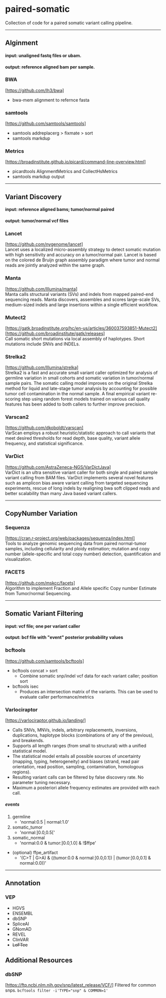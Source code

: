 # paired-somatic
Collection of code for a paired somatic variant calling pipeline.

***

## Alginment
#### input: unaligned fastq files or ubam.
#### output: reference aligned bam per sample.

### BWA
   [https://github.com/lh3/bwa]  
   
   * bwa-mem alignment to refernce fasta

### samtools
  [https://github.com/samtools/samtools]  
  
  * samtools addreplacerg > fixmate > sort  
  * samtools markdup

### Metrics
   [https://broadinstitute.github.io/picard/command-line-overview.html]  
   
   * picardtools AlignmentMetrics and CollectHsMetrics
   * samtools markdup output

***

## Variant Discovery
#### input: reference aligned bams; tumor/normal paired
#### output: tumor/normal vcf files

### Lancet
[https://github.com/nygenome/lancet]  
Lancet uses a localized micro-assembly strategy to detect somatic mutation with high sensitivity and accuracy on a tumor/normal pair. Lancet is based on the colored de Bruijn graph assembly paradigm where tumor and normal reads are jointly analyzed within the same graph.

### Manta
[https://github.com/Illumina/manta]  
Manta calls structural variants (SVs) and indels from mapped paired-end sequencing reads. Manta discovers, assembles and scores large-scale SVs, medium-sized indels and large insertions within a single efficient workflow.

### Mutect2
[https://gatk.broadinstitute.org/hc/en-us/articles/360037593851-Mutect2]  
[https://github.com/broadinstitute/gatk/releases]  
Call somatic short mutations via local assembly of haplotypes. Short mutations include SNVs and INDELs. 

### Strelka2
[https://github.com/Illumina/strelka]  
Strelka2 is a fast and accurate small variant caller optimized for analysis of germline variation in small cohorts and somatic variation in tumor/normal sample pairs. The somatic calling model improves on the original Strelka method for liquid and late-stage tumor analysis by accounting for possible tumor cell contamination in the normal sample. A final empirical variant re-scoring step using random forest models trained on various call quality features has been added to both callers to further improve precision.

### Varscan2
[https://github.com/dkoboldt/varscan]  
VarScan employs a robust heuristic/statistic approach to call variants that meet desired thresholds for read depth, base quality, variant allele frequency, and statistical significance.


### VarDict
[https://github.com/AstraZeneca-NGS/VarDictJava]  
VarDict is an ultra sensitive variant caller for both single and paired sample variant calling from BAM files. VarDict implements several novel features such as amplicon bias aware variant calling from targeted sequencing experiments, rescue of long indels by realigning bwa soft clipped reads and better scalability than many Java based variant callers.

***

## CopyNumber Variation

### Sequenza
[https://cran.r-project.org/web/packages/sequenza/index.html]  
Tools to analyze genomic sequencing data from paired normal-tumor samples, including cellularity and ploidy estimation; mutation and copy number (allele-specific and total copy number) detection, quantification and visualization.

### FACETS
[https://github.com/mskcc/facets]  
Algorithm to implement Fraction and Allele specific Copy number Estimate from Tumor/normal Sequencing.

***

## Somatic Variant Filtering
#### input: vcf file; one per variant caller
#### output: bcf file with "event" posterior probability values

### bcftools
  [https://github.com/samtools/bcftools]
  
  * bcftools concat > sort
    + Combine somatic snp/indel vcf data for each variant caller; position sort
  * bcftools isec
    + Produces an intersection matrix of the variants. This can be used to evaluate caller performance/metrics

### Varlociraptor
[https://varlociraptor.github.io/landing/]  
  * Calls SNVs, MNVs, indels, arbitrary replacements, inversions, duplications, haplotype blocks (combinations of any of the previous), and breakends.  
  * Supports all length ranges (from small to structural) with a unified statistical model.  
  * The statistical model entails all possible sources of uncertainty (mapping, typing, heterogeneity) and biases (strand, read pair orientation, read position, sampling, contamination, homologous regions).  
  * Resulting variant calls can be filtered by false discovery rate. No parameter tuning necessary.  
  * Maximum a posteriori allele frequency estimates are provided with each call.  

##### events
  1. germline
      + 'normal:0.5 | normal:1.0'
  2. somatic_tumor
      + 'normal:]0.0,0.5['
  3. somatic_normal
      + 'normal:0.0 & tumor:]0.0,1.0] & !$ffpe'
  * (optional) ffpe_artifact
      + '(C>T | G>A) & ((tumor:0.0 & normal:]0.0,0.1]) | (tumor:]0.0,0.1] & normal:0.0))'

***

## Annotation

### VEP

  * HGVS
  * ENSEMBL
  * dbSNP
  * SpliceAI
  * GNomAD
  * REVEL
  * ClinVAR
  * ~~LoFTee~~
  
## Additional Resources

### dbSNP
[https://ftp.ncbi.nlm.nih.gov/snp/latest_release/VCF/]
Filtered for common snps. `bcftools filter -i'TYPE="snp" & COMMON=1'`
